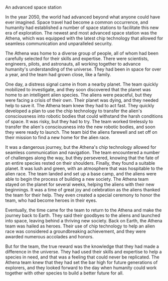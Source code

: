 An advanced space station

In the year 2050, the world had advanced beyond what anyone could have ever imagined. Space travel had become a common occurrence, and humanity had established a number of space stations to facilitate this new era of exploration. The newest and most advanced space station was the Athena, which was equipped with the latest chip technology that allowed for seamless communication and unparalleled security.

The Athena was home to a diverse group of people, all of whom had been carefully selected for their skills and expertise. There were scientists, engineers, pilots, and astronauts, all working together to advance humanity's understanding of the universe. They had been in space for over a year, and the team had grown close, like a family.

One day, a distress signal came in from a nearby planet. The team quickly mobilized to investigate, and they soon discovered that the planet was home to an intelligent alien species. The aliens were peaceful, but they were facing a crisis of their own. Their planet was dying, and they needed help to save it. The Athena team knew they had to act fast. They quickly developed a plan to use the chip technology to transfer the alien's consciousness into robotic bodies that could withstand the harsh conditions of space. It was risky, but they had to try. The team worked tirelessly to transfer the alien's consciousness into the new robotic bodies, and soon they were ready to launch. The team bid the aliens farewell and set off on their mission to find a new home for the alien race.

It was a dangerous journey, but the Athena's chip technology allowed for seamless communication and navigation. The team encountered a number of challenges along the way, but they persevered, knowing that the fate of an entire species rested on their shoulders. Finally, they found a suitable planet. It was lush and green, with an atmosphere that was hospitable to the alien race. The team landed and set up a base camp, and the aliens were able to begin the process of building a new society. The Athena team stayed on the planet for several weeks, helping the aliens with their new beginnings. It was a time of great joy and celebration as the aliens thanked the team for their help. They even created a special ceremony to honor the team, who had become heroes in their eyes.

Eventually, the time came for the team to return to the Athena and make the journey back to Earth. They said their goodbyes to the aliens and launched into space, leaving behind a thriving new society. Back on Earth, the Athena team was hailed as heroes. Their use of chip technology to help an alien race was considered a groundbreaking achievement, and they were awarded numerous accolades and honors.

But for the team, the true reward was the knowledge that they had made a difference in the universe. They had used their skills and expertise to help a species in need, and that was a feeling that could never be replicated. The Athena team knew that they had set the bar high for future generations of explorers, and they looked forward to the day when humanity could work together with other species to build a better future for all.

